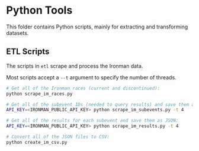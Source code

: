# Python Tools

This folder contains Python scripts, mainly for extracting and transforming datasets.

## ETL Scripts

The scripts in `etl` scrape and process the Ironman data.

Most scripts accept a `--t` argument to specify the number of threads.

```bash
# Get all of the Ironman races (current and discontinued):
python scrape_im_races.py

# Get all of the subevent IDs (needed to query results) and save them as CSV:
API_KEY=<IRONMAN_PUBLIC_API_KEY> python scrape_im_subevents.py -t 4

# Get all of the results for each subevent and save them as JSON:
API_KEY=<IRONMAN_PUBLIC_API_KEY> python scrape_im_results.py -t 4

# Convert all of the JSON files to CSV:
python create_im_csv.py
```